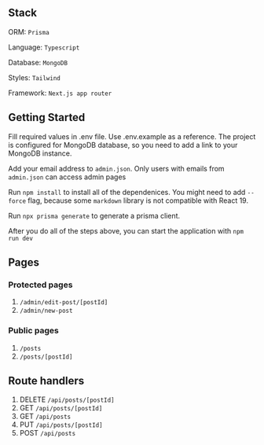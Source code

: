 ## Stack

ORM: `Prisma`

Language: `Typescript`

Database: `MongoDB`

Styles: `Tailwind`

Framework: `Next.js app router`

## Getting Started

Fill required values in .env file. Use .env.example as a reference. The project is configured for MongoDB database, so you need to add a link to your MongoDB instance.

Add your email address to `admin.json`. Only users with emails from `admin.json` can access admin pages

Run `npm install` to install all of the dependenices. You might need to add `--force` flag, because some `markdown` library is not compatible with React 19.

Run `npx prisma generate` to generate a prisma client.

After you do all of the steps above, you can start the application with `npm run dev`

## Pages

### Protected pages

1. `/admin/edit-post/[postId]`
2. `/admin/new-post`

### Public pages

1. `/posts`
2. `/posts/[postId]`

## Route handlers

1. DELETE `/api/posts/[postId]`
2. GET `/api/posts/[postId]`
3. GET `/api/posts`
4. PUT `/api/posts/[postId]`
5. POST `/api/posts`
